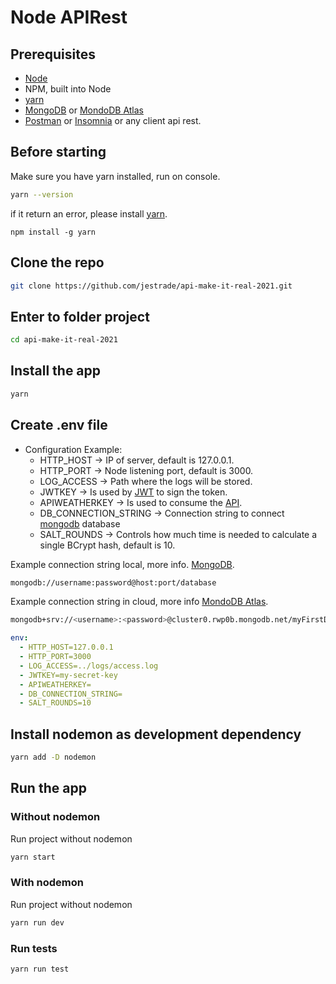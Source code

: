 # Node APIRest

## Prerequisites

- [Node](https://nodejs.org/)
- NPM, built into Node
- [yarn](https://yarnpkg.com/getting-started/install)
- [MongoDB](https://www.mongodb.com/try/download/community) or [MondoDB Atlas](https://www.mongodb.com/cloud/atlas2)
- [Postman](https://www.postman.com/) or [Insomnia](https://insomnia.rest/) or any client api rest.

## Before starting

Make sure you have yarn installed, run on console.

```bash
yarn --version
```

if it return an error, please install [yarn](https://yarnpkg.com/getting-started/install).

```
npm install -g yarn
```

## Clone the repo

```bash
git clone https://github.com/jestrade/api-make-it-real-2021.git
```

## Enter to folder project

```bash
cd api-make-it-real-2021
```

## Install the app

```bash
yarn
```

## Create .env file

- Configuration Example:
  - HTTP_HOST -> IP of server, default is 127.0.0.1.
  - HTTP_PORT -> Node listening port, default is 3000.
  - LOG_ACCESS -> Path where the logs will be stored.
  - JWTKEY -> Is used by [JWT](https://www.npmjs.com/package/jsonwebtoken) to sign the token.
  - APIWEATHERKEY -> Is used to consume the [API](https://openweathermap.org/api).
  - DB_CONNECTION_STRING -> Connection string to connect [mongodb](https://mongoosejs.com/docs/connections.html) database
  - SALT_ROUNDS -> Controls how much time is needed to calculate a single BCrypt hash, default is 10.

Example connection string local, more info. [MongoDB](https://www.mongodb.com/try/download/community).

```bash
mongodb://username:password@host:port/database
```

Example connection string in cloud, more info [MondoDB Atlas](https://www.mongodb.com/cloud/atlas2).

```bash
mongodb+srv://<username>:<password>@cluster0.rwp0b.mongodb.net/myFirstDatabase?retryWrites=true&w=majority
```

```yaml
env:
  - HTTP_HOST=127.0.0.1
  - HTTP_PORT=3000
  - LOG_ACCESS=../logs/access.log
  - JWTKEY=my-secret-key
  - APIWEATHERKEY=
  - DB_CONNECTION_STRING=
  - SALT_ROUNDS=10
```

## Install nodemon as development dependency

```bash
yarn add -D nodemon
```

## Run the app

### Without nodemon

Run project without nodemon

```bash
yarn start
```

### With nodemon

Run project without nodemon

```bash
yarn run dev
```

### Run tests

```bash
yarn run test
```
